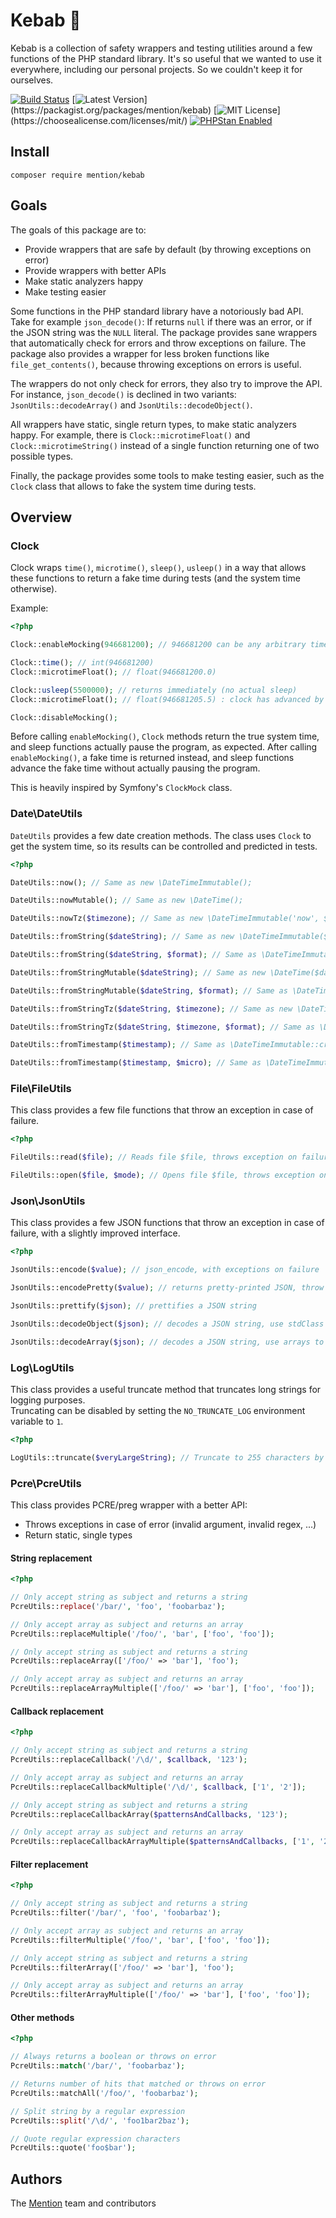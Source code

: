 # Kebab 🌮

Kebab is a collection of safety wrappers and testing utilities around a few functions of the PHP standard library. It's so useful that we wanted to use it everywhere, including our personal projects. So we couldn't keep it for ourselves.

[![Build Status](https://travis-ci.org/mentionapp/kebab.svg?branch=master)](https://travis-ci.org/mentionapp/kebab)
[![Latest Version](https://poser.pugx.org/mention/kebab/v/stable?_)](https://packagist.org/packages/mention/kebab)
[![MIT License](https://poser.pugx.org/mention/kebab/license?_)](https://choosealicense.com/licenses/mit/)
[![PHPStan Enabled](https://img.shields.io/badge/PHPStan-enabled-brightgreen.svg?style=flat)](https://github.com/phpstan/phpstan)

## Install

```
composer require mention/kebab
```

## Goals

The goals of this package are to:

 - Provide wrappers that are safe by default (by throwing exceptions on error)
 - Provide wrappers with better APIs
 - Make static analyzers happy
 - Make testing easier

Some functions in the PHP standard library have a notoriously bad API. Take for example `json_decode()`: If returns `null` if there was an error, or if the JSON string was the `NULL` literal. The package provides sane wrappers that automatically check for errors and throw exceptions on failure. The package also provides a wrapper for less broken functions like `file_get_contents()`, because throwing exceptions on errors is useful.

The wrappers do not only check for errors, they also try to improve the API. For instance, `json_decode()` is declined in two variants: `JsonUtils::decodeArray()` and `JsonUtils::decodeObject()`.

All wrappers have static, single return types, to make static analyzers happy. For example, there is `Clock::microtimeFloat()` and `Clock::microtimeString()` instead of a single function returning one of two possible types.

Finally, the package provides some tools to make testing easier, such as the `Clock` class that allows to fake the system time during tests.

## Overview

### Clock

Clock wraps `time()`, `microtime()`, `sleep()`, `usleep()` in a way that allows these functions to return a fake time during tests (and the system time otherwise).

Example:

``` php
<?php

Clock::enableMocking(946681200); // 946681200 can be any arbitrary timestamp

Clock::time(); // int(946681200)
Clock::microtimeFloat(); // float(946681200.0)

Clock::usleep(5500000); // returns immediately (no actual sleep)
Clock::microtimeFloat(); // float(946681205.5) : clock has advanced by 5500000 micro seconds

Clock::disableMocking();
```

Before calling `enableMocking()`, `Clock` methods return the true system time, and sleep functions actually pause the program, as expected. After calling `enableMocking()`, a fake time is returned instead, and sleep functions advance the fake time without actually pausing the program.

This is heavily inspired by Symfony's `ClockMock` class.

### Date\DateUtils

`DateUtils` provides a few date creation methods. The class uses `Clock` to get the system time, so its results can be controlled and predicted in tests.

``` php
<?php

DateUtils::now(); // Same as new \DateTimeImmutable();

DateUtils::nowMutable(); // Same as new \DateTime();

DateUtils::nowTz($timezone); // Same as new \DateTimeImmutable('now', $timezone);

DateUtils::fromString($dateString); // Same as new \DateTimeImmutable($dateString);

DateUtils::fromString($dateString, $format); // Same as \DateTimeImmutable::createFromFormat($format, $dateString);

DateUtils::fromStringMutable($dateString); // Same as new \DateTime($dateString);

DateUtils::fromStringMutable($dateString, $format); // Same as \DateTime::createFromFormat($format, $dateString);

DateUtils::fromStringTz($dateString, $timezone); // Same as new \DateTimeImmutable($dateString, $timezone);

DateUtils::fromStringTz($dateString, $timezone, $format); // Same as \DateTimeImmutable::createFromFormat($format, $dateString, $timezone);

DateUtils::fromTimestamp($timestamp); // Same as \DateTimeImmutable::createFromFormat("|U", (string) $timestamp);

DateUtils::fromTimestamp($timestamp, $micro); // Same as \DateTimeImmutable::createFromFormat("U u", "$timestamp $micro");
```

### File\FileUtils

This class provides a few file functions that throw an exception in case of failure.

``` php
<?php

FileUtils::read($file); // Reads file $file, throws exception on failure

FileUtils::open($file, $mode); // Opens file $file, throws exception on failure
```

### Json\JsonUtils

This class provides a few JSON functions that throw an exception in case of failure, with a slightly improved interface.

``` php
<?php

JsonUtils::encode($value); // json_encode, with exceptions on failure

JsonUtils::encodePretty($value); // returns pretty-printed JSON, throw exceptions on failure

JsonUtils::prettify($json); // prettifies a JSON string

JsonUtils::decodeObject($json); // decodes a JSON string, use stdClass to represent JSON objects (same as json_decode($value, false))

JsonUtils::decodeArray($json); // decodes a JSON string, use arrays to represent JSON objects (same as json_decode($value, true))
```

### Log\LogUtils

This class provides a useful truncate method that truncates long strings for logging purposes.  
Truncating can be disabled by setting the `NO_TRUNCATE_LOG` environment variable to `1`.

``` php
<?php

LogUtils::truncate($veryLargeString); // Truncate to 255 characters by default. 
```

### Pcre\PcreUtils

This class provides PCRE/preg wrapper with a better API:
- Throws exceptions in case of error (invalid argument, invalid regex, ...)
- Return static, single types

#### String replacement
```php
<?php

// Only accept string as subject and returns a string
PcreUtils::replace('/bar/', 'foo', 'foobarbaz'); 

// Only accept array as subject and returns an array
PcreUtils::replaceMultiple('/foo/', 'bar', ['foo', 'foo']); 

// Only accept string as subject and returns a string
PcreUtils::replaceArray(['/foo/' => 'bar'], 'foo'); 

// Only accept array as subject and returns an array
PcreUtils::replaceArrayMultiple(['/foo/' => 'bar'], ['foo', 'foo']); 
```

#### Callback replacement
```php
<?php

// Only accept string as subject and returns a string
PcreUtils::replaceCallback('/\d/', $callback, '123'); 

// Only accept array as subject and returns an array
PcreUtils::replaceCallbackMultiple('/\d/', $callback, ['1', '2']); 

// Only accept string as subject and returns a string
PcreUtils::replaceCallbackArray($patternsAndCallbacks, '123');

// Only accept array as subject and returns an array
PcreUtils::replaceCallbackArrayMultiple($patternsAndCallbacks, ['1', '2']);
```

#### Filter replacement
```php
<?php

// Only accept string as subject and returns a string
PcreUtils::filter('/bar/', 'foo', 'foobarbaz');

// Only accept array as subject and returns an array
PcreUtils::filterMultiple('/foo/', 'bar', ['foo', 'foo']);

// Only accept string as subject and returns a string
PcreUtils::filterArray(['/foo/' => 'bar'], 'foo');

// Only accept array as subject and returns an array
PcreUtils::filterArrayMultiple(['/foo/' => 'bar'], ['foo', 'foo']);
```

#### Other methods
```php
<?php

// Always returns a boolean or throws on error
PcreUtils::match('/bar/', 'foobarbaz');

// Returns number of hits that matched or throws on error
PcreUtils::matchAll('/foo/', 'foobarbaz');

// Split string by a regular expression
PcreUtils::split('/\d/', 'foo1bar2baz');

// Quote regular expression characters
PcreUtils::quote('foo$bar');
```

## Authors

The [Mention](https://mention.com) team and contributors

